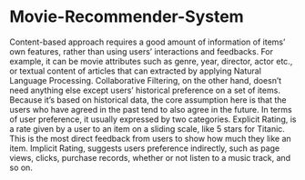 # Movie-Recommender-System
Content-based approach requires a good amount of information of items’ own features, rather than using users’ interactions and feedbacks. For example, it can be movie attributes such as genre, year, director, actor etc., or textual content of articles that can extracted by applying Natural Language Processing. Collaborative Filtering, on the other hand, doesn’t need anything else except users’ historical preference on a set of items. Because it’s based on historical data, the core assumption here is that the users who have agreed in the past tend to also agree in the future. In terms of user preference, it usually expressed by two categories. Explicit Rating, is a rate given by a user to an item on a sliding scale, like 5 stars for Titanic. This is the most direct feedback from users to show how much they like an item. Implicit Rating, suggests users preference indirectly, such as page views, clicks, purchase records, whether or not listen to a music track, and so on. 
